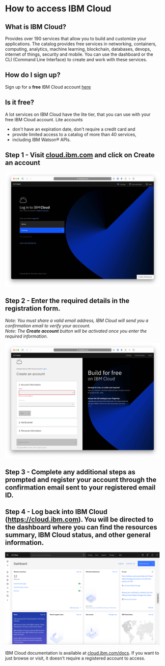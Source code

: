 # How to access IBM Cloud

## What is IBM Cloud?
Provides over 190 services that allow you to build and customize your applications. The catalog provides free services in networking, containers, computing, analytics, machine learning, blockchain, databases, devops, internet of things, security and mobile. You can use the dashboard or the CLI (Command Line Interface) to create and work with these services. 
 
## How do I sign up?
Sign up for a **free** IBM Cloud account [here](https://ibm.biz/BdqTjv)

## Is it free?
A lot services on IBM Cloud have the lite tier, that you can use with your free IBM Cloud account. Lite accounts 
- don't have an expiration date, don't require a credit card and 
- provide limited access to a catalog of more than 40 services, 
- including IBM Watson® APIs.

## Step 1 - Visit [cloud.ibm.com](cloud.ibm.com) and click on **Create an account**

![Step 1](images/step1.png)

## Step 2 - Enter the required details in the registration form.
_Note: You must share a valid email address, IBM Cloud will send you a confirmation email to verify your account._  
_Note: The **Create account** button will be activated once you enter the required  information._

![Step 2](images/step2.png)

## Step 3 - Complete any additional steps as prompted and register your account through the confirmation email sent to your registered email ID.



## Step 4 - Log back into IBM Cloud (https://cloud.ibm.com). You will be directed to the dashboard where you can find the resources summary, IBM Cloud status, and other general information.  

![Step 4](images/step4.png)

IBM Cloud documentation is available at [cloud.ibm.com/docs](https://cloud.ibm.com/docs). If you want to just browse or visit, it doesn't require a registered account to access.